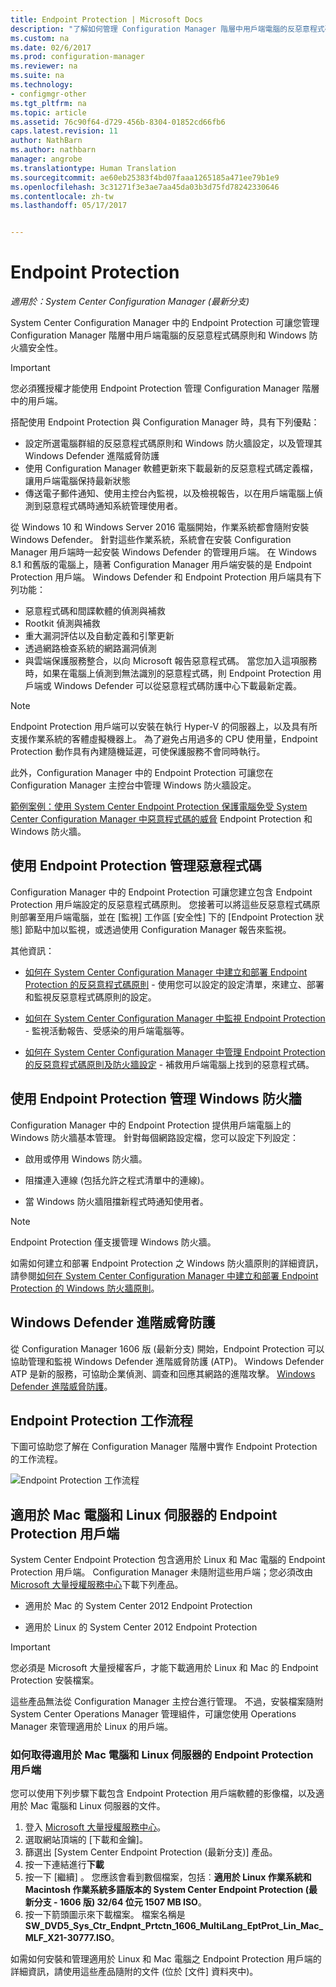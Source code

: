 ```yaml
---
title: Endpoint Protection | Microsoft Docs
description: "了解如何管理 Configuration Manager 階層中用戶端電腦的反惡意程式碼原則和 Windows 防火牆安全性。"
ms.custom: na
ms.date: 02/6/2017
ms.prod: configuration-manager
ms.reviewer: na
ms.suite: na
ms.technology:
- configmgr-other
ms.tgt_pltfrm: na
ms.topic: article
ms.assetid: 76c90f64-d729-456b-8304-01852cd66fb6
caps.latest.revision: 11
author: NathBarn
ms.author: nathbarn
manager: angrobe
ms.translationtype: Human Translation
ms.sourcegitcommit: ae60eb25383f4bd07faaa1265185a471ee79b1e9
ms.openlocfilehash: 3c31271f3e3ae7aa45da03b3d75fd78242330646
ms.contentlocale: zh-tw
ms.lasthandoff: 05/17/2017


---
```

# <a name="endpoint-protection"></a>Endpoint Protection

*適用於：System Center Configuration Manager (最新分支)*

System Center Configuration Manager 中的 Endpoint Protection 可讓您管理 Configuration Manager 階層中用戶端電腦的反惡意程式碼原則和 Windows 防火牆安全性。  

> [!IMPORTANT]  
>  您必須獲授權才能使用 Endpoint Protection 管理 Configuration Manager 階層中的用戶端。  

 搭配使用 Endpoint Protection 與 Configuration Manager 時，具有下列優點：  

-   設定所選電腦群組的反惡意程式碼原則和 Windows 防火牆設定，以及管理其 Windows Defender 進階威脅防護  
-   使用 Configuration Manager 軟體更新來下載最新的反惡意程式碼定義檔，讓用戶端電腦保持最新狀態  
-   傳送電子郵件通知、使用主控台內監視，以及檢視報告，以在用戶端電腦上偵測到惡意程式碼時通知系統管理使用者。  

從 Windows 10 和 Windows Server 2016 電腦開始，作業系統都會隨附安裝 Windows Defender。 針對這些作業系統，系統會在安裝 Configuration Manager 用戶端時一起安裝 Windows Defender 的管理用戶端。 在 Windows 8.1 和舊版的電腦上，隨著 Configuration Manager 用戶端安裝的是 Endpoint Protection 用戶端。 Windows Defender 和 Endpoint Protection 用戶端具有下列功能：  

-   惡意程式碼和間諜軟體的偵測與補救  
-   Rootkit 偵測與補救  
-   重大漏洞評估以及自動定義和引擎更新  
-   透過網路檢查系統的網路漏洞偵測  
-   與雲端保護服務整合，以向 Microsoft 報告惡意程式碼。 當您加入這項服務時，如果在電腦上偵測到無法識別的惡意程式碼，則 Endpoint Protection 用戶端或 Windows Defender 可以從惡意程式碼防護中心下載最新定義。  

> [!NOTE]  
>  Endpoint Protection 用戶端可以安裝在執行 Hyper-V 的伺服器上，以及具有所支援作業系統的客體虛擬機器上。 為了避免占用過多的 CPU 使用量，Endpoint Protection 動作具有內建隨機延遲，可使保護服務不會同時執行。  

 此外，Configuration Manager 中的 Endpoint Protection 可讓您在 Configuration Manager 主控台中管理 Windows 防火牆設定。  

 [範例案例：使用 System Center Endpoint Protection 保護電腦免受 System Center Configuration Manager 中惡意程式碼的威脅](scenarios-endpoint-protection.md) Endpoint Protection 和 Windows 防火牆。  


## <a name="managing-malware-with-endpoint-protection"></a>使用 Endpoint Protection 管理惡意程式碼  
 Configuration Manager 中的 Endpoint Protection 可讓您建立包含 Endpoint Protection 用戶端設定的反惡意程式碼原則。 您接著可以將這些反惡意程式碼原則部署至用戶端電腦，並在 [監視] 工作區 [安全性] 下的 [Endpoint Protection 狀態] 節點中加以監視，或透過使用 Configuration Manager 報告來監視。  

 其他資訊：  

-   [如何在 System Center Configuration Manager 中建立和部署 Endpoint Protection 的反惡意程式碼原則](endpoint-antimalware-policies.md) - 使用您可以設定的設定清單，來建立、部署和監視反惡意程式碼原則的設定。  

-   [如何在 System Center Configuration Manager 中監視 Endpoint Protection](monitor-endpoint-protection.md) - 監視活動報告、受感染的用戶端電腦等。  

-   [如何在 System Center Configuration Manager 中管理 Endpoint Protection 的反惡意程式碼原則及防火牆設定](endpoint-antimalware-firewall.md) - 補救用戶端電腦上找到的惡意程式碼。  


## <a name="managing-windows-firewall-with-endpoint-protection"></a>使用 Endpoint Protection 管理 Windows 防火牆  
 Configuration Manager 中的 Endpoint Protection 提供用戶端電腦上的 Windows 防火牆基本管理。 針對每個網路設定檔，您可以設定下列設定：  

-   啟用或停用 Windows 防火牆。  

-   阻擋連入連線 (包括允許之程式清單中的連線)。  

-   當 Windows 防火牆阻擋新程式時通知使用者。  

> [!NOTE]  
>  Endpoint Protection 僅支援管理 Windows 防火牆。  


 如需如何建立和部署 Endpoint Protection 之 Windows 防火牆原則的詳細資訊，請參閱[如何在 System Center Configuration Manager 中建立和部署 Endpoint Protection 的 Windows 防火牆原則](create-windows-firewall-policies.md)。  


## <a name="windows-defender-advanced-threat-protection"></a>Windows Defender 進階威脅防護

從 Configuration Manager 1606 版 (最新分支) 開始，Endpoint Protection 可以協助管理和監視 Windows Defender 進階威脅防護 (ATP)。 Windows Defender ATP 是新的服務，可協助企業偵測、調查和回應其網路的進階攻擊。 [Windows Defender 進階威脅防護](windows-defender-advanced-threat-protection.md)。

## <a name="endpoint-protection-workflow"></a>Endpoint Protection 工作流程  
 下圖可協助您了解在 Configuration Manager 階層中實作 Endpoint Protection 的工作流程。  

 ![Endpoint Protection 工作流程](../media/Endpoint-Protection-Workflow.gif)  

## <a name="endpoint-protection-client-for-mac-computers-and-linux-servers"></a>適用於 Mac 電腦和 Linux 伺服器的 Endpoint Protection 用戶端  
 System Center Endpoint Protection 包含適用於 Linux 和 Mac 電腦的 Endpoint Protection 用戶端。 Configuration Manager 未隨附這些用戶端；您必須改由 [Microsoft 大量授權服務中心](https://www.microsoft.com/licensing/servicecenter/default.aspx)下載下列產品。  

-   適用於 Mac 的 System Center 2012 Endpoint Protection  

-   適用於 Linux 的 System Center 2012 Endpoint Protection  


> [!IMPORTANT]  
>  您必須是 Microsoft 大量授權客戶，才能下載適用於 Linux 和 Mac 的 Endpoint Protection 安裝檔案。  

 這些產品無法從 Configuration Manager 主控台進行管理。 不過，安裝檔案隨附 System Center Operations Manager 管理組件，可讓您使用 Operations Manager 來管理適用於 Linux 的用戶端。  

### <a name="how-to-get-the-endpoint-protection-client-for-mac-computers-and-linux-servers"></a>如何取得適用於 Mac 電腦和 Linux 伺服器的 Endpoint Protection 用戶端

您可以使用下列步驟下載包含 Endpoint Protection 用戶端軟體的影像檔，以及適用於 Mac 電腦和 Linux 伺服器的文件。
1. 登入 [Microsoft 大量授權服務中心](https://www.microsoft.com/licensing/servicecenter/default.aspx)。
2. 選取網站頂端的 [下載和金鑰]。
3. 篩選出 [System Center Endpoint Protection (最新分支)] 產品。
4. 按一下連結進行**下載**
5. 按一下 [繼續] 。 您應該會看到數個檔案，包括︰**適用於 Linux 作業系統和 Macintosh 作業系統多語版本的 System Center Endpoint Protection (最新分支 - 1606 版)    32/64 位元    1507 MB    ISO**。
6. 按一下箭頭圖示來下載檔案。 檔案名稱是 **SW_DVD5_Sys_Ctr_Endpnt_Prtctn_1606_MultiLang_EptProt_Lin_Mac_MLF_X21-30777.ISO**。

 如需如何安裝和管理適用於 Linux 和 Mac 電腦之 Endpoint Protection 用戶端的詳細資訊，請使用這些產品隨附的文件 (位於 [文件]  資料夾中)。

